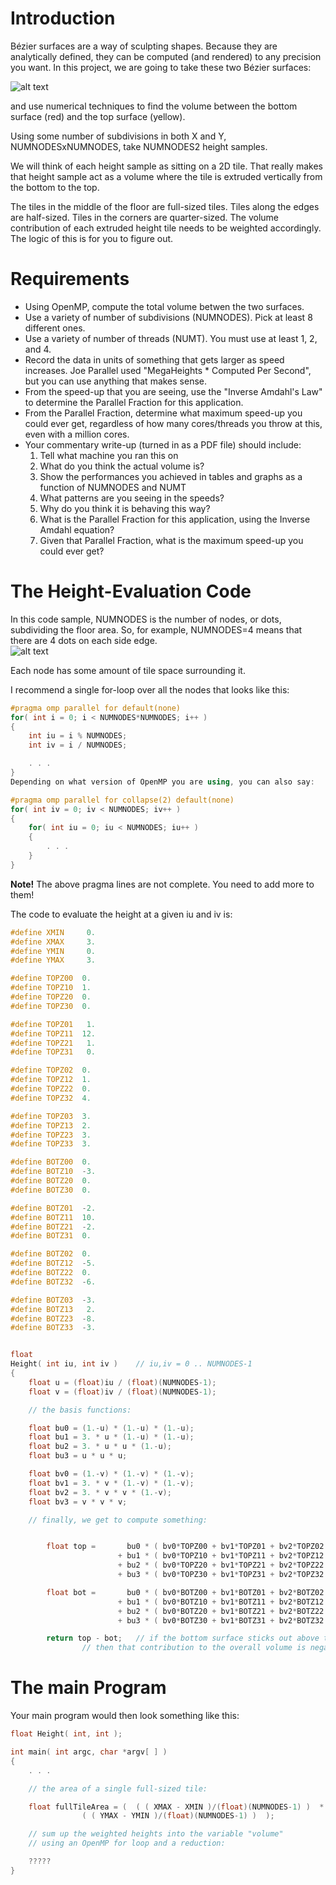 # Introduction
Bézier surfaces are a way of sculpting shapes. Because they are analytically defined, they can be computed (and rendered) to any precision you want. In this project, we are going to take these two Bézier surfaces: 
 
![alt text](img/1.jpg "Logo Title Text 1")

and use numerical techniques to find the volume between the bottom surface (red) and the top surface (yellow).  

Using some number of subdivisions in both X and Y, NUMNODESxNUMNODES, take NUMNODES2 height samples.  

We will think of each height sample as sitting on a 2D tile. That really makes that height sample act as a volume where the tile is extruded vertically from the bottom to the top.  

The tiles in the middle of the floor are full-sized tiles. Tiles along the edges are half-sized. Tiles in the corners are quarter-sized. The volume contribution of each extruded height tile needs to be weighted accordingly. The logic of this is for you to figure out.  

# Requirements
* Using OpenMP, compute the total volume betwen the two surfaces.
* Use a variety of number of subdivisions (NUMNODES). Pick at least 8 different ones.
* Use a variety of number of threads (NUMT). You must use at least 1, 2, and 4.
* Record the data in units of something that gets larger as speed increases. Joe Parallel used "MegaHeights * Computed Per Second", but you can use anything that makes sense.
* From the speed-up that you are seeing, use the "Inverse Amdahl's Law" to determine the Parallel Fraction for this application.
* From the Parallel Fraction, determine what maximum speed-up you could ever get, regardless of how many cores/threads you throw at this, even with a million cores.
* Your commentary write-up (turned in as a PDF file) should include:
    1. Tell what machine you ran this on
    2. What do you think the actual volume is?
    3. Show the performances you achieved in tables and graphs as a function of NUMNODES and NUMT
    4. What patterns are you seeing in the speeds?
    5. Why do you think it is behaving this way?
    6. What is the Parallel Fraction for this application, using the Inverse Amdahl equation?
    7. Given that Parallel Fraction, what is the maximum speed-up you could ever get?

# The Height-Evaluation Code
In this code sample, NUMNODES is the number of nodes, or dots, subdividing the floor area. So, for example, NUMNODES=4 means that there are 4 dots on each side edge.   
![alt text](img/2.jpg "Logo Title Text 1")

Each node has some amount of tile space surrounding it.  

I recommend a single for-loop over all the nodes that looks like this:   
```cpp
#pragma omp parallel for default(none)
for( int i = 0; i < NUMNODES*NUMNODES; i++ )
{
	int iu = i % NUMNODES;
	int iv = i / NUMNODES;

	. . .
}
Depending on what version of OpenMP you are using, you can also say: 

#pragma omp parallel for collapse(2) default(none)
for( int iv = 0; iv < NUMNODES; iv++ )
{
	for( int iu = 0; iu < NUMNODES; iu++ )
	{
		. . .
	}
}
```
**Note!** The above pragma lines are not complete. You need to add more to them!  

The code to evaluate the height at a given iu and iv is: 
```cpp 
#define XMIN	 0.
#define XMAX	 3.
#define YMIN	 0.
#define YMAX	 3.

#define TOPZ00  0.
#define TOPZ10  1.
#define TOPZ20  0.
#define TOPZ30  0.

#define TOPZ01   1.
#define TOPZ11  12.
#define TOPZ21   1.
#define TOPZ31   0.

#define TOPZ02  0.
#define TOPZ12  1.
#define TOPZ22  0.
#define TOPZ32  4.

#define TOPZ03  3.
#define TOPZ13  2.
#define TOPZ23  3.
#define TOPZ33  3.

#define BOTZ00  0.
#define BOTZ10  -3.
#define BOTZ20  0.
#define BOTZ30  0.

#define BOTZ01  -2.
#define BOTZ11  10.
#define BOTZ21  -2.
#define BOTZ31  0.

#define BOTZ02  0.
#define BOTZ12  -5.
#define BOTZ22  0.
#define BOTZ32  -6.

#define BOTZ03  -3.
#define BOTZ13   2.
#define BOTZ23  -8.
#define BOTZ33  -3.


float
Height( int iu, int iv )	// iu,iv = 0 .. NUMNODES-1
{
	float u = (float)iu / (float)(NUMNODES-1);
	float v = (float)iv / (float)(NUMNODES-1);

	// the basis functions:

	float bu0 = (1.-u) * (1.-u) * (1.-u);
	float bu1 = 3. * u * (1.-u) * (1.-u);
	float bu2 = 3. * u * u * (1.-u);
	float bu3 = u * u * u;

	float bv0 = (1.-v) * (1.-v) * (1.-v);
	float bv1 = 3. * v * (1.-v) * (1.-v);
	float bv2 = 3. * v * v * (1.-v);
	float bv3 = v * v * v;

	// finally, we get to compute something:


        float top =       bu0 * ( bv0*TOPZ00 + bv1*TOPZ01 + bv2*TOPZ02 + bv3*TOPZ03 )
                        + bu1 * ( bv0*TOPZ10 + bv1*TOPZ11 + bv2*TOPZ12 + bv3*TOPZ13 )
                        + bu2 * ( bv0*TOPZ20 + bv1*TOPZ21 + bv2*TOPZ22 + bv3*TOPZ23 )
                        + bu3 * ( bv0*TOPZ30 + bv1*TOPZ31 + bv2*TOPZ32 + bv3*TOPZ33 );

        float bot =       bu0 * ( bv0*BOTZ00 + bv1*BOTZ01 + bv2*BOTZ02 + bv3*BOTZ03 )
                        + bu1 * ( bv0*BOTZ10 + bv1*BOTZ11 + bv2*BOTZ12 + bv3*BOTZ13 )
                        + bu2 * ( bv0*BOTZ20 + bv1*BOTZ21 + bv2*BOTZ22 + bv3*BOTZ23 )
                        + bu3 * ( bv0*BOTZ30 + bv1*BOTZ31 + bv2*BOTZ32 + bv3*BOTZ33 );

        return top - bot;	// if the bottom surface sticks out above the top surface
				// then that contribution to the overall volume is negative
```
# The main Program
Your main program would then look something like this:  

```cpp
float Height( int, int );

int main( int argc, char *argv[ ] )
{
	. . .

	// the area of a single full-sized tile:

	float fullTileArea = (  ( ( XMAX - XMIN )/(float)(NUMNODES-1) )  *
				( ( YMAX - YMIN )/(float)(NUMNODES-1) )  );

	// sum up the weighted heights into the variable "volume"
	// using an OpenMP for loop and a reduction:

	?????
}
```